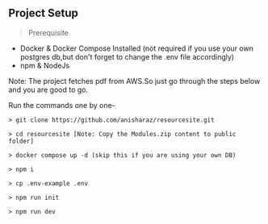 ## Project Setup

> Prerequisite

- Docker & Docker Compose Installed (not required if you use your own postgres db,but don't forget to change the .env file accordingly)
- npm & NodeJs

Note: The project fetches pdf from AWS.So just go through the steps below and you are good to go.

Run the commands one by one-

```shell
> git clone https://github.com/anisharaz/resourcesite.git

> cd resourcesite [Note: Copy the Modules.zip content to public folder]

> docker compose up -d (skip this if you are using your own DB)

> npm i

> cp .env-example .env

> npm run init

> npm run dev
```
